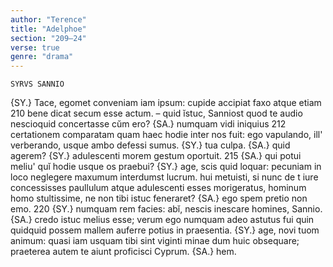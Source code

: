 ```yaml
---
author: "Terence"
title: "Adelphoe"
section: "209–24"
verse: true
genre: "drama"
---
```


    SYRVS SANNIO
{SY.} Tace, egomet conveniam iam ipsum: cupide accipiat faxo atque etiam
210
bene dicat secum esse actum. – quid ĭstuc, Sanniost quod te audio
nescioquid concertasse cŭm ero? {SA.} numquam vidi iniquius
212
certationem comparatam quam haec hodie inter nos fuit:
ego vapulando, ill' verberando, usque ambo defessi sumus.
{SY.} tua culpa. {SA.} quid agerem? {SY.} adulescenti morem gestum oportuit.
215
{SA.} qui potui meliu' quĭ hodie usque os praebui? {SY.} age, scis quid loquar:
pecuniam in loco neglegere maxumum interdumst lucrum. hui
metuisti, si nunc de t<uo> iure concessisses paullulum atque
adulescenti esses morigeratus, hominum homo stultissime,
ne non tibi istuc feneraret? {SA.} ego spem pretio non emo.
220
{SY.} numquam rem facies: abĭ, nescis inescare homines, Sannio.  
{SA.} credo istuc melius esse; verum ego numquam adeo astutus fui
quin quidquid possem mallem auferre potius in praesentia.
{SY.} age, novi tuom animum: quasi iam usquam tibi sint viginti minae
dum huic obsequare; praeterea autem te aiunt proficisci Cyprum. {SA.} hem.